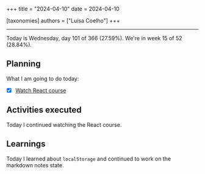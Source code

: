 +++
title = "2024-04-10"
date = 2024-04-10

[taxonomies]
authors = ["Luísa Coelho"]
+++

---

Today is Wednesday, day 101 of 366 (27.59%). We're in week 15 of 52 (28.84%).

## Planning

What I am going to do today:

- [x] [Watch React course](https://scrimba.com/learn/learnreact)

## Activities executed

Today I continued watching the React course.

## Learnings

Today I learned about `localStorage` and continued to work on the markdown notes state.
